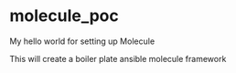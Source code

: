 # molecule_poc
My hello world for setting up Molecule

This will create a boiler plate ansible molecule framework

